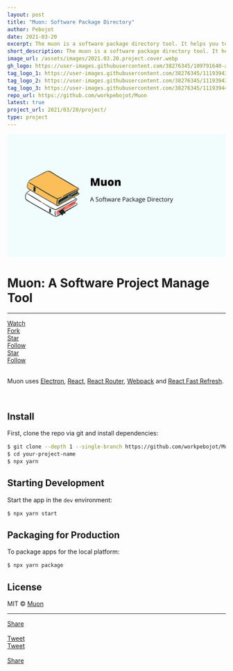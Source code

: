 ```yaml
---
layout: post
title: "Muon: Software Package Directory"
author: Pebojot
date: 2021-03-20
excerpt: The muon is a software package directory tool. It helps you to find software packages from different platform and programming languages. A software package is a software that has been built from source with one of the available package management systems. The package gives the compiled code.
short_description: The muon is a software package directory tool. It helps you to find software packages from different
image_url: /assets/images/2021.03.20.project.cover.webp
gh_logo: https://user-images.githubusercontent.com/38276345/109791640-a0fa0d00-7c4d-11eb-9b7f-ad4b61a56d5c.png
tag_logo_1: https://user-images.githubusercontent.com/38276345/111939433-3a0e9c00-8b07-11eb-8e12-6e9f1ad78b3d.png
tag_logo_2: https://user-images.githubusercontent.com/38276345/111939439-3bd85f80-8b07-11eb-8e54-f4d080e584fb.png
tag_logo_3: https://user-images.githubusercontent.com/38276345/111939441-3c70f600-8b07-11eb-8e18-fe0e11a12871.jpg
repo_url: https://github.com/workpebojot/Muon
latest: true
project_url: 2021/03/20/project/
type: project
---
```


<img src="/assets/images/2021.03.20.project.cover.webp" class="rounded img-fluid">

# Muon: A Software Project Manage Tool
---

<div class="desktop__size">
  <div class="d-flex justify-content-start">
    <div class="p-1">
      <a class="github-button" href="https://github.com/workpebojot/Muon/subscription" data-size="large"
        data-show-count="true" aria-label="Watch workpebojot/Vacuum on GitHub">
        Watch
      </a>
    </div>
    <div class="p-1">
      <a class="github-button" href="https://github.com/workpebojot/Muon/fork" data-size="large" data-show-count="true"
        aria-label="Fork workpebojot/Vacuum on GitHub">
        Fork
      </a>
    </div>
    <div class="p-1">
      <a class="github-button" href="https://github.com/workpebojot/Muon" data-size="large" data-show-count="true"
        aria-label="Star workpebojot/Vacuum on GitHub">
        Star
      </a>
    </div>
    <div class="p-1">
        <a class="github-button" href="https://github.com/workpebojot" data-size="large" data-show-count="true" aria-label="Follow @workpebojot on GitHub">Follow</a>
    </div>
  </div>
</div>

<div class="mobile__size">
  <div class="d-flex justify-content-start">
    <div class="p-1">
      <a class="github-button" href="https://github.com/workpebojot/Muon" data-size="large" data-show-count="true"
        aria-label="Star workpebojot/Vacuum on GitHub">
        Star
      </a>
    </div>
    <div class="p-1">
        <a class="github-button" href="https://github.com/workpebojot" data-size="large" data-show-count="true" aria-label="Follow @workpebojot on GitHub">Follow</a>
    </div>
  </div>
</div>

<br>

<p>
  Muon uses <a href="https://electron.atom.io/">Electron</a>, <a href="https://facebook.github.io/react/">React</a>, <a href="https://github.com/reactjs/react-router">React Router</a>, <a href="https://webpack.github.io/docs/">Webpack</a> and <a href="https://www.npmjs.com/package/react-refresh">React Fast Refresh</a>.
</p>

<br>

## Install

First, clone the repo via git and install dependencies:

```bash
$ git clone --depth 1 --single-branch https://github.com/workpebojot/Muon.git your-project-name
$ cd your-project-name
$ npx yarn
```

## Starting Development

Start the app in the `dev` environment:

```bash
$ npx yarn start
```

## Packaging for Production

To package apps for the local platform:

```bash
$ npx yarn package
```

## License

MIT © [Muon](https://github.com/workpebojot/Muon)

---

<div class="desktop__size ">
  <div class="d-flex align-items-center">
    <div class="align-self-center">
      <div class="fb-share-button align-self-center" style="vertical-align: super;top:-2px" data-href="https://www.pebojot.com/2021/03/20/project/" data-layout="button" data-size="large"><a target="_blank" href="https://www.facebook.com/sharer/sharer.php?u=https%3A%2F%2Fdevelopers.facebook.com%2Fdocs%2Fplugins%2F&amp;src=sdkpreparse" class="fb-xfbml-parse-ignore">Share</a></div>
    </div>
    &nbsp;
    <div class="align-self-center">
      <a href="https://twitter.com/share?ref_src=twsrc%5Etfw" class="twitter-share-button" data-size="large"
        data-show-screen-name="false" data-show-count="false">Tweet</a>
      <script async src="https://platform.twitter.com/widgets.js" charset="utf-8"></script>
    </div>
  </div>
</div>

<div class="mobile__size">
    <div class="d-flex align-items-center justify-content-start">
        <div class="align-self-center">
            <a href="https://twitter.com/share?ref_src=twsrc%5Etfw" class="twitter-share-button align-self-center" data-show-screen-name="false" data-show-count="false">Tweet</a><script async src="https://platform.twitter.com/widgets.js" charset="utf-8"></script>
        </div>
        &nbsp;
        <div class="align-self-center">
          <div class="fb-share-button align-self-center" style="vertical-align: super;top:-2px" data-href="https://www.pebojot.com/2021/03/20/project/" data-layout="button" data-size="small"><a target="_blank" href="https://www.facebook.com/sharer/sharer.php?u=https%3A%2F%2Fdevelopers.facebook.com%2Fdocs%2Fplugins%2F&amp;src=sdkpreparse" class="fb-xfbml-parse-ignore">Share</a></div>
        </div>
    </div>
</div>
<br />
<br />
<br />
<br />
<br />